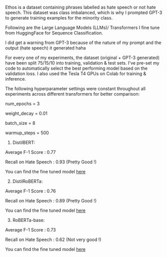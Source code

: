 Ethos is a dataset containing phrases labelled as hate speech or not hate speech. This dataset was class imbalanced, which is why I prompted GPT-3 to generate training examples for the minority class.

Following are the Large Language Models (LLMs)/ Transformers I fine tune from HuggingFace for Sequence Classification.

I did get a warning from GPT-3 because of the nature of my prompt and the output (hate speech) it generated haha 

For every one of my experiments, the dataset (original + GPT-3 generated) have been split 75/15/10 into training, validation & test sets. I've pre-set my code to automatically select the best performing model based on the validation loss. I also used the Tesla T4 GPUs on Colab for training & inference.

The following hyperparameter settings were constant throughout all experiments across different transformers for better comparison:

num_epochs = 3

weight_decay = 0.01

batch_size = 8

warmup_steps = 500

1. DistilBERT:

Average F-1 Score : 0.77

Recall on Hate Speech : 0.93 (Pretty Good !)

You can find the fine tuned model [here](https://drive.google.com/drive/folders/18TTJ2KVJcMdWKXYJcYRz1fCr4kzDDVEn)

2. DistilRoBERTa:

Average F-1 Score : 0.76

Recall on Hate Speech : 0.89 (Pretty Good !)

You can find the fine tuned model [here](https://drive.google.com/drive/folders/122j6bvBA2sozbtF-Us69pB6n64QQCbx4)

3. RoBERTa-base:

Average F-1 Score : 0.73

Recall on Hate Speech : 0.62 (Not very good !)

You can find the fine tuned model [here](https://drive.google.com/drive/u/0/folders/10LYi2mSvcaq4WvU-EjxbCYgXO8gyJ_X7)
